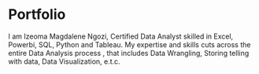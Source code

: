 # Portfolio
I am Izeoma Magdalene Ngozi, Certified Data Analyst skilled in Excel, Powerbi, SQL, Python and Tableau. My  expertise and skills cuts across the entire Data Analysis process , that includes  Data Wrangling, Storing telling with data, Data Visualization, e.t.c.
